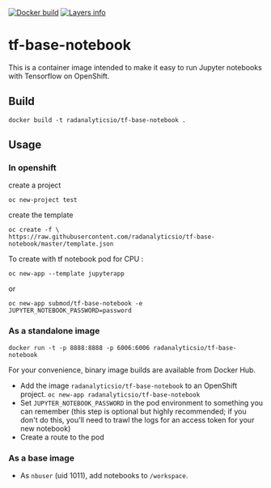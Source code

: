 [![Docker build](https://img.shields.io/docker/automated/radanalyticsio/tf-base-notebook.svg)](https://hub.docker.com/r/radanalyticsio/tf-base-notebook)
[![Layers info](https://images.microbadger.com/badges/image/radanalyticsio/tf-base-notebook.svg)](https://microbadger.com/images/radanalyticsio/tf-base-notebook)

# tf-base-notebook

This is a container image intended to make it easy to run Jupyter notebooks with Tensorflow on OpenShift. 

## Build

`docker build -t radanalyticsio/tf-base-notebook .`

## Usage

### In openshift

create a project
```
oc new-project test
```

create the template 
```
oc create -f \
https://raw.githubusercontent.com/radanalyticsio/tf-base-notebook/master/template.json
```
To create with tf notebook pod for CPU :
```
oc new-app --template jupyterapp 
```

or

```
oc new-app submod/tf-base-notebook -e JUPYTER_NOTEBOOK_PASSWORD=password

```
### As a standalone image

`docker run -t -p 8888:8888 -p 6006:6006 radanalyticsio/tf-base-notebook `

For your convenience, binary image builds are available from Docker Hub.

* Add the image `radanalyticsio/tf-base-notebook` to an OpenShift project. 
```oc new-app radanalyticsio/tf-base-notebook ```
* Set `JUPYTER_NOTEBOOK_PASSWORD` in the pod environment to something you can remember (this step is optional but highly recommended; if you don't do this, you'll need to trawl the logs for an access token for your new notebook)
* Create a route to the pod

### As a base image

* As `nbuser` (uid 1011), add notebooks to `/workspace`.

